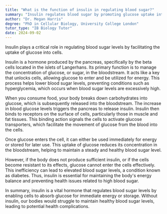```yaml
---
title: "What is the function of insulin in regulating blood sugar?"
summary: "Insulin regulates blood sugar by promoting glucose uptake into cells, ensuring proper energy use and maintaining overall metabolic balance."
author: "Dr. Megan Harris"
degree: "PhD in Cellular Biology, University College London"
tutor_type: "IB Biology Tutor"
date: 2024-09-02
---
```


Insulin plays a critical role in regulating blood sugar levels by facilitating the uptake of glucose into cells.

Insulin is a hormone produced by the pancreas, specifically by the beta cells located in the islets of Langerhans. Its primary function is to manage the concentration of glucose, or sugar, in the bloodstream. It acts like a key that unlocks cells, allowing glucose to enter and be utilized for energy. This process helps lower blood sugar levels, preventing conditions such as hyperglycemia, which occurs when blood sugar levels are excessively high.

When you consume food, your body breaks down carbohydrates into glucose, which is subsequently released into the bloodstream. The increase in blood glucose levels triggers the pancreas to release insulin. Insulin then binds to receptors on the surface of cells, particularly those in muscle and fat tissues. This binding action signals the cells to activate glucose transporters, which facilitate the movement of glucose from the blood into the cells.

Once glucose enters the cell, it can either be used immediately for energy or stored for later use. This uptake of glucose reduces its concentration in the bloodstream, helping to maintain a steady and healthy blood sugar level.

However, if the body does not produce sufficient insulin, or if the cells become resistant to its effects, glucose cannot enter the cells effectively. This inefficiency can lead to elevated blood sugar levels, a condition known as diabetes. Thus, insulin is essential for maintaining the body's energy balance and preventing health issues related to high blood sugar.

In summary, insulin is a vital hormone that regulates blood sugar levels by enabling cells to absorb glucose for immediate energy or storage. Without insulin, our bodies would struggle to maintain healthy blood sugar levels, leading to potential health complications.
    
